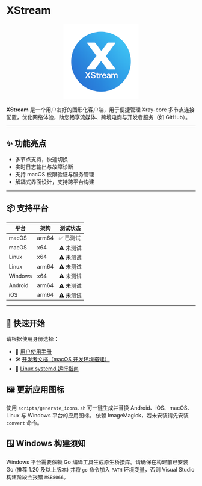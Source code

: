 # XStream

<p align="center">
  <img src="assets/logo.png" alt="Project Logo" width="200"/>
</p>

**XStream** 是一个用户友好的图形化客户端，用于便捷管理 Xray-core 多节点连接配置，优化网络体验，助您畅享流媒体、跨境电商与开发者服务（如 GitHub）。

---

## ✨ 功能亮点

- 多节点支持，快速切换
- 实时日志输出与故障诊断
- 支持 macOS 权限验证与服务管理
- 解耦式界面设计，支持跨平台构建

---

## 📦 支持平台

| 平台     | 架构     | 测试状态   |
|----------|----------|------------|
| macOS    | arm64    | ✅ 已测试   |
| macOS    | x64      | ⚠️ 未测试   |
| Linux    | x64      | ⚠️ 未测试   |
| Linux    | arm64    | ⚠️ 未测试   |
| Windows  | x64      | ⚠️ 未测试   |
| Android  | arm64    | ⚠️ 未测试   |
| iOS      | arm64    | ⚠️ 未测试   |

---


## 🚀 快速开始

请根据使用身份选择：

- 📘 [用户使用手册](docs/user-manual.md)
- 🛠️ [开发者文档（macOS 开发环境搭建）](docs/dev-guide.md)
- 🐧 [Linux systemd 运行指南](docs/linux-xray-systemd.md)

## 🖼 更新应用图标

使用 `scripts/generate_icons.sh` 可一键生成并替换 Android、iOS、macOS、Linux 与 Windows 平台的应用图标。
依赖 ImageMagick，若未安装请先安装 `convert` 命令。

## 🪟 Windows 构建须知

Windows 平台需要依赖 Go 编译工具生成原生桥接库。请确保在构建前已安装 Go (推荐 1.20 及以上版本) 并将 `go` 命令加入 `PATH` 环境变量，否则 Visual Studio 构建阶段会报错 `MSB8066`。
